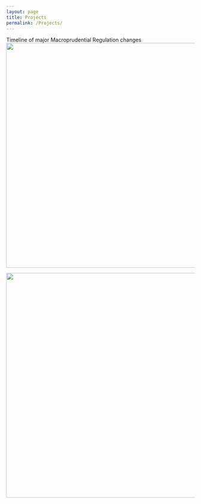 ```yaml
---
layout: page
title: Projects
permalink: /Projects/
---
```


Timeline of major Macroprudential Regulation changes
<img align="center" width="600" height="600" src="{{ site.url }}{{ site.baseurl }}/docs/assets/timeline.jpg" class="img-responsive" />


<img align="center" width="600" height="600" src="{{ site.url }}{{ site.baseurl }}/docs/assets/Picure1.png" class="img-responsive" />



